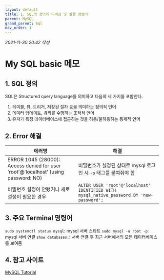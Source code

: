 ```yaml
---
layout: default
title: 1. SQL의 정의와 디버깅 및 실행 명령어
parent: MySQL
grand_parent: Sql
nav_order: 1
---
```


*2021-11-30 20:42 작성*

# My SQL basic 메모

## 1. SQL 정의
SQL은 Structured query language를 의미하고 다음의 세 가지를 포함한다.

1. 테이블, 뷰, 트리거, 저장된 절차 등을 의미하는 정의적 언어
2. 데이터 업데이트, 쿼리를 수행하는 조작적 언어
3. 유저가 특정 데이터베이스에 접근하는 것을 허용/불허용하는 통제적 언어

## 2. Error 해결

| 에러명                                                                                  | 해결                                                                |
| --------------------------------------------------------------------------------------- | -----------------------------------------------------------------  |
| ERROR 1045 (28000): Access denied for user 'root'@'localhost' (using password: NO)      | 비밀번호가 설정된 상태로 mysql 로그인 시 `-p` 태그를 붙여줘야 함       |
| 비밀번호 설정이 안됐거나 새로 설정이 필요한 경우 | `ALTER USER 'root'@'localhost' IDENTIFIED WITH mysql_native_password BY 'new-password';` |

## 3. 주요 Terminal 명령어

`sudo systemctl status mysql`: mysql 서버 스타트
`sudo mysql -u root -p`: mysql 서버 연결
`show databases;`: 서버 연결 후 최근 서버에서의 모든 데이터베이스를 보여줌

## 4. 참고 사이트

[MySQL Tutorial](https://mysqltutorial.org/)
